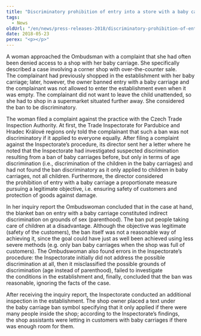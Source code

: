 ```yaml
---
title: "Discriminatory prohibition of entry into a store with a baby carriage"
tags:
  - News
oldUrl: "/en/news/press-releases-2018/discriminatory-prohibition-of-entry-into-a-store-with-a-baby-carriage/"
date: 2018-05-23
perex: "<p></p>"
---
```


<!-- imported from the old website -->

<p>A woman approached the Ombudsman with a complaint that she had often been denied access to a shop with her baby carriage. She specifically described a case involving a corner shop with over-the-counter sale. The complainant had previously shopped in the establishment with her baby carriage; later, however, the owner banned entry with a baby carriage and the complainant was not allowed to enter the establishment even when it was empty. The complainant did not want to leave the child unattended, so she had to shop in a supermarket situated further away. She considered the ban to be discriminatory.</p> <p>The woman filed a complaint against the practice with the Czech Trade Inspection Authority. At first, the Trade Inspectorate for Pardubice and Hradec Králové regions only told the complainant that such a ban was not discriminatory if it applied to everyone equally. After filing a complaint against the Inspectorate’s procedure, its director sent her a letter where he noted that the Inspectorate had investigated suspected discrimination resulting from a ban of baby carriages before, but only in terms of age discrimination (i.e., discrimination of the children in the baby carriages) and had not found the ban discriminatory as it only applied to children in baby carriages, not all children. Furthermore, the director considered the prohibition of entry with a baby carriage a proportionate measure pursuing a legitimate objective, i.e. ensuring safety of customers and protection of goods against damage.</p> <p>In her inquiry report the Ombudswoman concluded that in the case at hand, the blanket ban on entry with a baby carriage constituted indirect discrimination on grounds of sex (parenthood). The ban put people taking care of children at a disadvantage. Although the objective was legitimate (safety of the customers), the ban itself was not a reasonable way of achieving it, since the goal could have just as well been achieved using less severe methods (e.g. only ban baby carriages when the shop was full of customers). The Ombudswoman also found errors in the Inspectorate’s procedure: the Inspectorate initially did not address the possible discrimination at all, then it misclassified the possible grounds of discrimination (age instead of parenthood), failed to investigate the conditions in the establishment and, finally, concluded that the ban was reasonable, ignoring the facts of the case.</p><p> After receiving the inquiry report, the Inspectorate conducted an additional inspection in the establishment. The shop owner placed a text under the baby carriage ban symbol specifying that it only applied if there were many people inside the shop; according to the Inspectorate’s findings, the shop assistants were letting in customers with baby carriages if there was enough room for them.</p>
